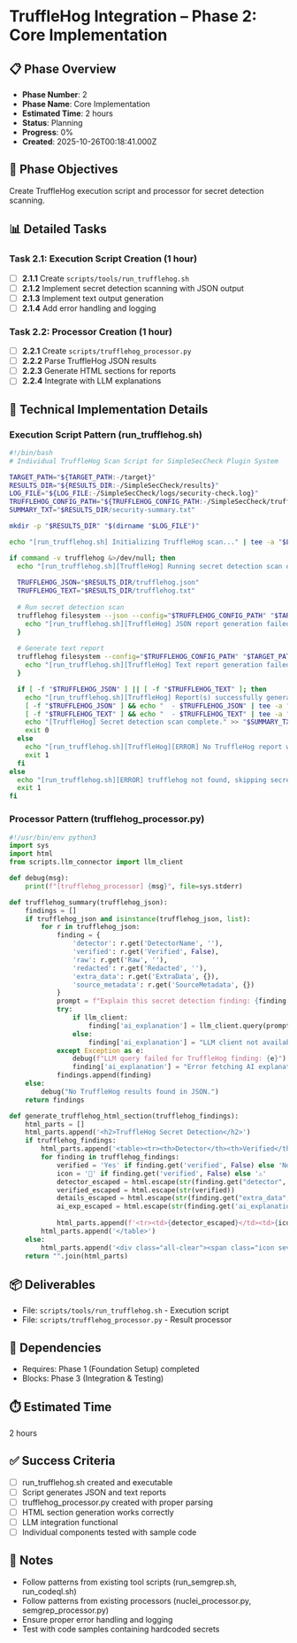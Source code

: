 # TruffleHog Integration – Phase 2: Core Implementation

## 📋 Phase Overview
- **Phase Number**: 2
- **Phase Name**: Core Implementation
- **Estimated Time**: 2 hours
- **Status**: Planning
- **Progress**: 0%
- **Created**: 2025-10-26T00:18:41.000Z

## 🎯 Phase Objectives
Create TruffleHog execution script and processor for secret detection scanning.

## 📊 Detailed Tasks

### Task 2.1: Execution Script Creation (1 hour)
- [ ] **2.1.1** Create `scripts/tools/run_trufflehog.sh`
- [ ] **2.1.2** Implement secret detection scanning with JSON output
- [ ] **2.1.3** Implement text output generation
- [ ] **2.1.4** Add error handling and logging

### Task 2.2: Processor Creation (1 hour)
- [ ] **2.2.1** Create `scripts/trufflehog_processor.py`
- [ ] **2.2.2** Parse TruffleHog JSON results
- [ ] **2.2.3** Generate HTML sections for reports
- [ ] **2.2.4** Integrate with LLM explanations

## 🔧 Technical Implementation Details

### Execution Script Pattern (run_trufflehog.sh)
```bash
#!/bin/bash
# Individual TruffleHog Scan Script for SimpleSecCheck Plugin System

TARGET_PATH="${TARGET_PATH:-/target}"
RESULTS_DIR="${RESULTS_DIR:-/SimpleSecCheck/results}"
LOG_FILE="${LOG_FILE:-/SimpleSecCheck/logs/security-check.log}"
TRUFFLEHOG_CONFIG_PATH="${TRUFFLEHOG_CONFIG_PATH:-/SimpleSecCheck/trufflehog/config.yaml}"
SUMMARY_TXT="$RESULTS_DIR/security-summary.txt"

mkdir -p "$RESULTS_DIR" "$(dirname "$LOG_FILE")"

echo "[run_trufflehog.sh] Initializing TruffleHog scan..." | tee -a "$LOG_FILE"

if command -v trufflehog &>/dev/null; then
  echo "[run_trufflehog.sh][TruffleHog] Running secret detection scan on $TARGET_PATH..." | tee -a "$LOG_FILE"
  
  TRUFFLEHOG_JSON="$RESULTS_DIR/trufflehog.json"
  TRUFFLEHOG_TEXT="$RESULTS_DIR/trufflehog.txt"
  
  # Run secret detection scan
  trufflehog filesystem --json --config="$TRUFFLEHOG_CONFIG_PATH" "$TARGET_PATH" -o "$TRUFFLEHOG_JSON" 2>>"$LOG_FILE" || {
    echo "[run_trufflehog.sh][TruffleHog] JSON report generation failed." >> "$LOG_FILE"
  }
  
  # Generate text report
  trufflehog filesystem --config="$TRUFFLEHOG_CONFIG_PATH" "$TARGET_PATH" > "$TRUFFLEHOG_TEXT" 2>>"$LOG_FILE" || {
    echo "[run_trufflehog.sh][TruffleHog] Text report generation failed." >> "$LOG_FILE"
  }

  if [ -f "$TRUFFLEHOG_JSON" ] || [ -f "$TRUFFLEHOG_TEXT" ]; then
    echo "[run_trufflehog.sh][TruffleHog] Report(s) successfully generated:" | tee -a "$LOG_FILE"
    [ -f "$TRUFFLEHOG_JSON" ] && echo "  - $TRUFFLEHOG_JSON" | tee -a "$LOG_FILE"
    [ -f "$TRUFFLEHOG_TEXT" ] && echo "  - $TRUFFLEHOG_TEXT" | tee -a "$LOG_FILE"
    echo "[TruffleHog] Secret detection scan complete." >> "$SUMMARY_TXT"
    exit 0
  else
    echo "[run_trufflehog.sh][TruffleHog][ERROR] No TruffleHog report was generated!" | tee -a "$LOG_FILE"
    exit 1
  fi
else
  echo "[run_trufflehog.sh][ERROR] trufflehog not found, skipping secret detection." | tee -a "$LOG_FILE"
  exit 1
fi
```

### Processor Pattern (trufflehog_processor.py)
```python
#!/usr/bin/env python3
import sys
import html
from scripts.llm_connector import llm_client

def debug(msg):
    print(f"[trufflehog_processor] {msg}", file=sys.stderr)

def trufflehog_summary(trufflehog_json):
    findings = []
    if trufflehog_json and isinstance(trufflehog_json, list):
        for r in trufflehog_json:
            finding = {
                'detector': r.get('DetectorName', ''),
                'verified': r.get('Verified', False),
                'raw': r.get('Raw', ''),
                'redacted': r.get('Redacted', ''),
                'extra_data': r.get('ExtraData', {}),
                'source_metadata': r.get('SourceMetadata', {})
            }
            prompt = f"Explain this secret detection finding: {finding['detector']} - {finding.get('extra_data', {}).get('message', '')}"
            try:
                if llm_client:
                    finding['ai_explanation'] = llm_client.query(prompt)
                else:
                    finding['ai_explanation'] = "LLM client not available."
            except Exception as e:
                debug(f"LLM query failed for TruffleHog finding: {e}")
                finding['ai_explanation'] = "Error fetching AI explanation."
            findings.append(finding)
    else:
        debug("No TruffleHog results found in JSON.")
    return findings

def generate_trufflehog_html_section(trufflehog_findings):
    html_parts = []
    html_parts.append('<h2>TruffleHog Secret Detection</h2>')
    if trufflehog_findings:
        html_parts.append('<table><tr><th>Detector</th><th>Verified</th><th>Details</th><th>AI Explanation</th></tr>')
        for finding in trufflehog_findings:
            verified = 'Yes' if finding.get('verified', False) else 'No'
            icon = '🚨' if finding.get('verified', False) else '⚠️'
            detector_escaped = html.escape(str(finding.get("detector", "")))
            verified_escaped = html.escape(str(verified))
            details_escaped = html.escape(str(finding.get("extra_data", {}).get("message", "")))
            ai_exp_escaped = html.escape(str(finding.get('ai_explanation', '')))
            
            html_parts.append(f'<tr><td>{detector_escaped}</td><td>{icon} {verified_escaped}</td><td>{details_escaped}</td><td>{ai_exp_escaped}</td></tr>')
        html_parts.append('</table>')
    else:
        html_parts.append('<div class="all-clear"><span class="icon sev-PASSED">✅</span> All clear! No secrets detected.</div>')
    return "".join(html_parts)
```

## 📦 Deliverables
- File: `scripts/tools/run_trufflehog.sh` - Execution script
- File: `scripts/trufflehog_processor.py` - Result processor

## 🔗 Dependencies
- Requires: Phase 1 (Foundation Setup) completed
- Blocks: Phase 3 (Integration & Testing)

## ⏱️ Estimated Time
2 hours

## ✅ Success Criteria
- [ ] run_trufflehog.sh created and executable
- [ ] Script generates JSON and text reports
- [ ] trufflehog_processor.py created with proper parsing
- [ ] HTML section generation works correctly
- [ ] LLM integration functional
- [ ] Individual components tested with sample code

## 📝 Notes
- Follow patterns from existing tool scripts (run_semgrep.sh, run_codeql.sh)
- Follow patterns from existing processors (nuclei_processor.py, semgrep_processor.py)
- Ensure proper error handling and logging
- Test with code samples containing hardcoded secrets

